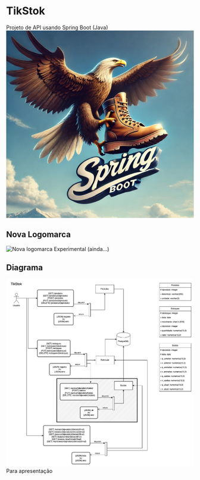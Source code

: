 # TikStok
Projeto de API usando Spring Boot (Java)
<img src="./imagens/Logo-Aguia-Spring-Boot.jpeg" alt="Logo Águia Spring Boot" />
## Nova Logomarca
<img src="./imagens/DALL%C2%B7E%202024-11-05%2000.08.07%20-%20A%20majestic%20eagle%20flying%20and%20carrying%20a%20round%20logo%20inspired%20by%20the%20Spring%20Boot%20style%20with%20the%20word%20'TikStok'%20in%20the%20center.%20The%20eagle%20should%20be%20in%20mid-.webp" alt="Nova logomarca" />
Experimental (ainda...)

## Diagrama
<img src="./documentos/TikStok-1.drawio-ultima-versao.png" alt="Diagrama"/>
Para apresentação
